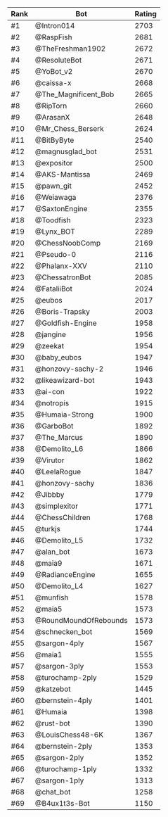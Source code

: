 Rank|Bot|Rating
---|---|---
#1|@Intron014|2703
#2|@RaspFish|2681
#3|@TheFreshman1902|2672
#4|@ResoluteBot|2671
#5|@YoBot_v2|2670
#6|@caissa-x|2668
#7|@The_Magnificent_Bob|2665
#8|@RipTorn|2660
#9|@ArasanX|2648
#10|@Mr_Chess_Berserk|2624
#11|@BitByByte|2540
#12|@magnusglad_bot|2531
#13|@expositor|2500
#14|@AKS-Mantissa|2469
#15|@pawn_git|2452
#16|@Weiawaga|2376
#17|@SaxtonEngine|2355
#18|@Toodfish|2323
#19|@Lynx_BOT|2289
#20|@ChessNoobComp|2169
#21|@Pseudo-0|2116
#22|@Phalanx-XXV|2110
#23|@ChessatronBot|2085
#24|@FataliiBot|2024
#25|@eubos|2017
#26|@Boris-Trapsky|2003
#27|@Goldfish-Engine|1958
#28|@jangine|1956
#29|@zeekat|1954
#30|@baby_eubos|1947
#31|@honzovy-sachy-2|1946
#32|@likeawizard-bot|1943
#33|@ai-con|1922
#34|@notropis|1915
#35|@Humaia-Strong|1900
#36|@GarboBot|1892
#37|@The_Marcus|1890
#38|@Demolito_L6|1866
#39|@Virutor|1862
#40|@LeelaRogue|1847
#41|@honzovy-sachy|1836
#42|@Jibbby|1779
#43|@simplexitor|1771
#44|@ChessChildren|1768
#45|@turkjs|1744
#46|@Demolito_L5|1732
#47|@alan_bot|1673
#48|@maia9|1671
#49|@RadianceEngine|1655
#50|@Demolito_L4|1627
#51|@munfish|1578
#52|@maia5|1573
#53|@RoundMoundOfRebounds|1573
#54|@schnecken_bot|1569
#55|@sargon-4ply|1567
#56|@maia1|1555
#57|@sargon-3ply|1553
#58|@turochamp-2ply|1529
#59|@katzebot|1445
#60|@bernstein-4ply|1401
#61|@Humaia|1398
#62|@rust-bot|1390
#63|@LouisChess48-6K|1367
#64|@bernstein-2ply|1353
#65|@sargon-2ply|1352
#66|@turochamp-1ply|1332
#67|@sargon-1ply|1313
#68|@chat_bot|1258
#69|@B4ux1t3s-Bot|1150

